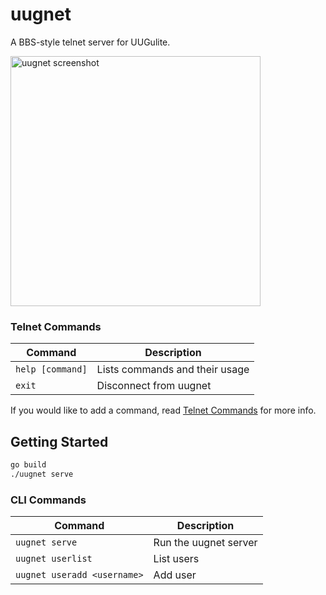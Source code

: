 # uugnet

A BBS-style telnet server for UUGulite.

<img src="https://i.ibb.co/rd6MFVk/image.jpg" alt="uugnet screenshot" width="400"/>

### Telnet Commands

| Command          | Description                    |
| ---------------- | ------------------------------ |
| `help [command]` | Lists commands and their usage |
| `exit`           | Disconnect from uugnet         |

If you would like to add a command, read [Telnet Commands](https://github.com/k4ben/uugnet/tree/master/internal/commands#telnet-commands) for more info.

## Getting Started

```bash
go build
./uugnet serve
```

### CLI Commands

| Command                     | Description           |
| --------------------------- | --------------------- |
| `uugnet serve`              | Run the uugnet server |
| `uugnet userlist`           | List users            |
| `uugnet useradd <username>` | Add user              |
